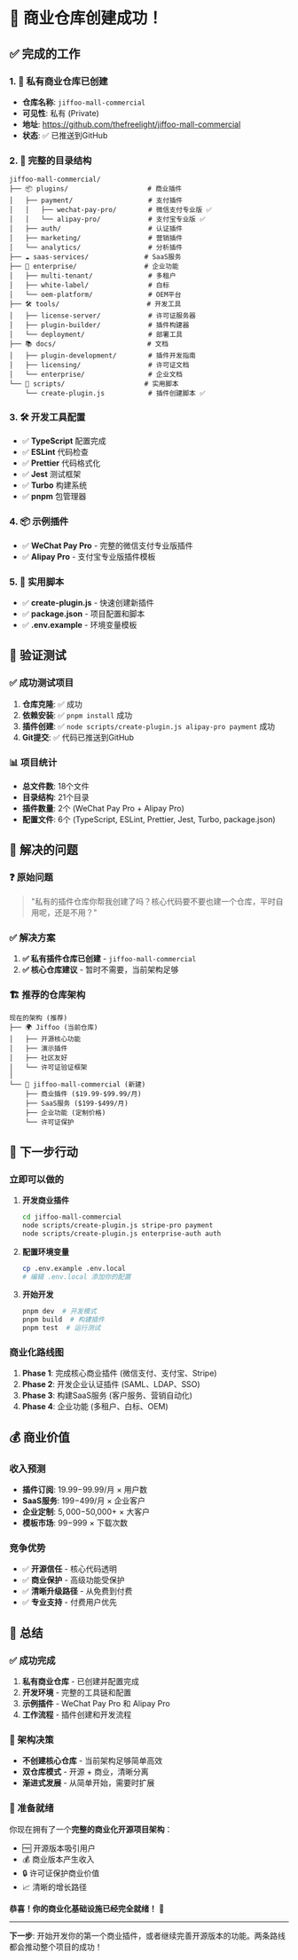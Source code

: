 # 🎉 商业仓库创建成功！

## ✅ 完成的工作

### 1. 🔐 私有商业仓库已创建
- **仓库名称**: `jiffoo-mall-commercial`
- **可见性**: 私有 (Private)
- **地址**: https://github.com/thefreelight/jiffoo-mall-commercial
- **状态**: ✅ 已推送到GitHub

### 2. 📁 完整的目录结构
```
jiffoo-mall-commercial/
├── 📦 plugins/                    # 商业插件
│   ├── payment/                   # 支付插件
│   │   ├── wechat-pay-pro/        # 微信支付专业版 ✅
│   │   └── alipay-pro/            # 支付宝专业版 ✅
│   ├── auth/                      # 认证插件
│   ├── marketing/                 # 营销插件
│   └── analytics/                 # 分析插件
├── ☁️ saas-services/              # SaaS服务
├── 🏢 enterprise/                 # 企业功能
│   ├── multi-tenant/              # 多租户
│   ├── white-label/               # 白标
│   └── oem-platform/              # OEM平台
├── 🛠️ tools/                      # 开发工具
│   ├── license-server/            # 许可证服务器
│   ├── plugin-builder/            # 插件构建器
│   └── deployment/                # 部署工具
├── 📚 docs/                       # 文档
│   ├── plugin-development/        # 插件开发指南
│   ├── licensing/                 # 许可证文档
│   └── enterprise/                # 企业文档
└── 🔧 scripts/                    # 实用脚本
    └── create-plugin.js           # 插件创建脚本 ✅
```

### 3. 🛠️ 开发工具配置
- ✅ **TypeScript** 配置完成
- ✅ **ESLint** 代码检查
- ✅ **Prettier** 代码格式化
- ✅ **Jest** 测试框架
- ✅ **Turbo** 构建系统
- ✅ **pnpm** 包管理器

### 4. 📦 示例插件
- ✅ **WeChat Pay Pro** - 完整的微信支付专业版插件
- ✅ **Alipay Pro** - 支付宝专业版插件模板

### 5. 🔧 实用脚本
- ✅ **create-plugin.js** - 快速创建新插件
- ✅ **package.json** - 项目配置和脚本
- ✅ **.env.example** - 环境变量模板

## 🚀 验证测试

### ✅ 成功测试项目
1. **仓库克隆**: ✅ 成功
2. **依赖安装**: ✅ `pnpm install` 成功
3. **插件创建**: ✅ `node scripts/create-plugin.js alipay-pro payment` 成功
4. **Git提交**: ✅ 代码已推送到GitHub

### 📊 项目统计
- **总文件数**: 18个文件
- **目录结构**: 21个目录
- **插件数量**: 2个 (WeChat Pay Pro + Alipay Pro)
- **配置文件**: 6个 (TypeScript, ESLint, Prettier, Jest, Turbo, package.json)

## 🎯 解决的问题

### ❓ 原始问题
> "私有的插件仓库你帮我创建了吗？核心代码要不要也建一个仓库，平时自用呢，还是不用？"

### ✅ 解决方案
1. **✅ 私有插件仓库已创建** - `jiffoo-mall-commercial`
2. **✅ 核心仓库建议** - 暂时不需要，当前架构足够

### 🏗️ 推荐的仓库架构
```
现在的架构 (推荐)
├── 🌍 Jiffoo (当前仓库)
│   ├── 开源核心功能
│   ├── 演示插件
│   ├── 社区友好
│   └── 许可证验证框架
│
└── 🔐 jiffoo-mall-commercial (新建)
    ├── 商业插件 ($19.99-$99.99/月)
    ├── SaaS服务 ($199-$499/月)
    ├── 企业功能 (定制价格)
    └── 许可证保护
```

## 🚀 下一步行动

### 立即可以做的
1. **开发商业插件**
   ```bash
   cd jiffoo-mall-commercial
   node scripts/create-plugin.js stripe-pro payment
   node scripts/create-plugin.js enterprise-auth auth
   ```

2. **配置环境变量**
   ```bash
   cp .env.example .env.local
   # 编辑 .env.local 添加你的配置
   ```

3. **开始开发**
   ```bash
   pnpm dev  # 开发模式
   pnpm build  # 构建插件
   pnpm test  # 运行测试
   ```

### 商业化路线图
1. **Phase 1**: 完成核心商业插件 (微信支付、支付宝、Stripe)
2. **Phase 2**: 开发企业认证插件 (SAML、LDAP、SSO)
3. **Phase 3**: 构建SaaS服务 (客户服务、营销自动化)
4. **Phase 4**: 企业功能 (多租户、白标、OEM)

## 💰 商业价值

### 收入预测
- **插件订阅**: $19.99-$99.99/月 × 用户数
- **SaaS服务**: $199-$499/月 × 企业客户
- **企业定制**: $5,000-$50,000+ × 大客户
- **模板市场**: $99-$999 × 下载次数

### 竞争优势
- ✅ **开源信任** - 核心代码透明
- ✅ **商业保护** - 高级功能受保护  
- ✅ **清晰升级路径** - 从免费到付费
- ✅ **专业支持** - 付费用户优先

## 🎉 总结

### ✅ 成功完成
1. **私有商业仓库** - 已创建并配置完成
2. **开发环境** - 完整的工具链和配置
3. **示例插件** - WeChat Pay Pro 和 Alipay Pro
4. **工作流程** - 插件创建和开发流程

### 🎯 架构决策
- **不创建核心仓库** - 当前架构足够简单高效
- **双仓库模式** - 开源 + 商业，清晰分离
- **渐进式发展** - 从简单开始，需要时扩展

### 🚀 准备就绪
你现在拥有了一个**完整的商业化开源项目架构**：
- 🆓 开源版本吸引用户
- 💰 商业版本产生收入
- 🔒 许可证保护商业价值
- 📈 清晰的增长路径

**恭喜！你的商业化基础设施已经完全就绪！** 🎉

---

**下一步**: 开始开发你的第一个商业插件，或者继续完善开源版本的功能。两条路线都会推动整个项目的成功！
